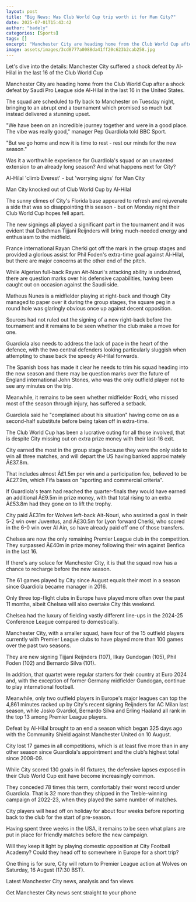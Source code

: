 ```yaml
---
layout: post
title: "Big News: Was Club World Cup trip worth it for Man City?"
date: 2025-07-01T15:43:42
author: "badely"
categories: [Sports]
tags: []
excerpt: "Manchester City are heading home from the Club World Cup after a shock defeat by Saudi side Al-Hilal, so what now for Pep Guardiola's side?"
image: assets/images/3cd8777a0088da41ff20c623b2cab258.jpg
---
```


Let's dive into the details: Manchester City suffered a shock defeat by Al-Hilal in the last 16 of the Club World Cup

Manchester City are heading home from the Club World Cup after a shock defeat by Saudi Pro League side Al-Hilal in the last 16 in the United States.

The squad are scheduled to fly back to Manchester on Tuesday night, bringing to an abrupt end a tournament which promised so much but instead delivered a stunning upset.

"We have been on an incredible journey together and were in a good place. The vibe was really good," manager Pep Guardiola told BBC Sport.

"But we go home and now it is time to rest - rest our minds for the new season."

Was it a worthwhile experience for Guardiola's squad or an unwanted extension to an already long season? And what happens next for City?

Al-Hilal 'climb Everest' - but 'worrying signs' for Man City

Man City knocked out of Club World Cup by Al-Hilal

The sunny climes of City's Florida base appeared to refresh and rejuvenate a side that was so disappointing this season - but on Monday night their Club World Cup hopes fell apart.

The new signings all played a significant part in the tournament and it was evident that Dutchman Tijjani Reijnders will bring much-needed energy and enthusiasm to the midfield.

France international Rayan Cherki got off the mark in the group stages and provided a glorious assist for Phil Foden's extra-time goal against Al-Hilal, but there are major concerns at the other end of the pitch.

While Algerian full-back Rayan Ait-Nouri's attacking ability is undoubted, there are question marks over his defensive capabilities, having been caught out on occasion against the Saudi side.

Matheus Nunes is a midfielder playing at right-back and though City managed to paper over it during the group stages, the square peg in a round hole was glaringly obvious once up against decent opposition.

Sources had not ruled out the signing of a new right-back before the tournament and it remains to be seen whether the club make a move for one.

Guardiola also needs to address the lack of pace in the heart of the defence, with the two central defenders looking particularly sluggish when attempting to chase back the speedy Al-Hilal forwards.

The Spanish boss has made it clear he needs to trim his squad heading into the new season and there may be question marks over the future of England international John Stones, who was the only outfield player not to see any minutes on the trip.

Meanwhile, it remains to be seen whether midfielder Rodri, who missed most of the season through injury, has suffered a setback.

Guardiola said he "complained about his situation" having come on as a second-half substitute before being taken off in extra-time.

The Club World Cup has been a lucrative outing for all those involved, that is despite City missing out on extra prize money with their last-16 exit.

City earned the most in the group stage because they were the only side to win all three matches, and will depart the US having banked approximately Â£37.8m.

That includes almost Â£1.5m per win and a participation fee, believed to be Â£27.9m, which Fifa bases on "sporting and commercial criteria".

If Guardiola's team had reached the quarter-finals they would have earned an additional Â£9.5m in prize money, with that total rising to an extra Â£53.8m had they gone on to lift the trophy.

City paid Â£31m for Wolves left-back Ait-Nouri, who assisted a goal in their 5-2 win over Juventus, and Â£30.5m for Lyon forward Cherki, who scored in the 6-0 win over Al Ain, so have already paid off one of those transfers.

Chelsea are now the only remaining Premier League club in the competition. They surpassed Â£40m in prize money following their win against Benfica in the last 16.

If there's any solace for Manchester City, it is that the squad now has a chance to recharge before the new season.

The 61 games played by City since August equals their most in a season since Guardiola became manager in 2016.

Only three top-flight clubs in Europe have played more often over the past 11 months, albeit Chelsea will also overtake City this weekend.

Chelsea had the luxury of fielding vastly different line-ups in the 2024-25 Conference League compared to domestically.

Manchester City, with a smaller squad, have four of the 15 outfield players currently with Premier League clubs to have played more than 100 games over the past two seasons.

They are new signing Tijjani Reijnders (107), Ilkay Gundogan (105), Phil Foden (102) and Bernardo Silva (101).

In addition, that quartet were regular starters for their country at Euro 2024 and, with the exception of former Germany midfielder Gundogan, continue to play international football.

Meanwhile, only two outfield players in Europe's major leagues can top the 4,861 minutes racked up by City's recent signing Reijnders for AC Milan last season, while Josko Gvardiol, Bernardo Silva and Erling Haaland all rank in the top 13 among Premier League players.

Defeat by Al-Hilal brought to an end a season which began 325 days ago with the Community Shield against Manchester United on 10 August.

City lost 17 games in all competitions, which is at least five more than in any other season since Guardiola's appointment and the club's highest total since 2008-09.

While City scored 130 goals in 61 fixtures, the defensive lapses exposed in their Club World Cup exit have become increasingly common.

They conceded 78 times this term, comfortably their worst record under Guardiola. That is 32 more than they shipped in the Treble-winning campaign of 2022-23, when they played the same number of matches.

City players will head off on holiday for about four weeks before reporting back to the club for the start of pre-season.

Having spent three weeks in the USA, it remains to be seen what plans are put in place for friendly matches before the new campaign.

Will they keep it light by playing domestic opposition at City Football Academy? Could they head off to somewhere in Europe for a short trip?

One thing is for sure, City will return to Premier League action at Wolves on Saturday, 16 August (17:30 BST).

Latest Manchester City news, analysis and fan views

Get Manchester City news sent straight to your phone

